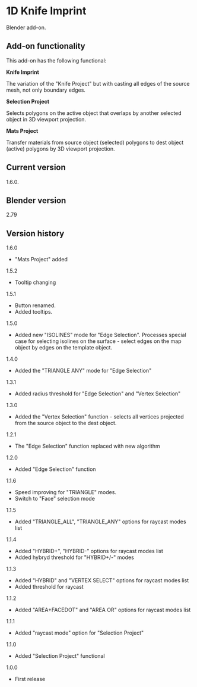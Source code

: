 # 1D Knife Imprint

Blender add-on.

Add-on functionality
-
This add-on has the following functional:

**Knife Imprint**

The variation of the "Knife Project" but with casting all edges of the source mesh, not only boundary edges.

**Selection Project**

Selects polygons on the active object that overlaps by another selected object in 3D viewport projection.

**Mats Project**

Transfer materials from source object (selected) polygons to dest object (active) polygons by 3D viewport projection.

Current version
-
1.6.0.

Blender version
-
2.79

Version history
-
1.6.0
- "Mats Project" added

1.5.2
- Tooltip changing

1.5.1
- Button renamed.
- Added tooltips.

1.5.0
- Added new "ISOLINES" mode for "Edge Selection". Processes special case for selecting isolines on the surface - select edges on the map object by edges on the template object.

1.4.0
- Added the "TRIANGLE ANY" mode for "Edge Selection"

1.3.1
- Added radius threshold for "Edge Selection" and "Vertex Selection"

1.3.0
- Added the "Vertex Selection" function - selects all vertices projected from the source object to the dest object.

1.2.1
- The "Edge Selection" function replaced with new algorithm

1.2.0
- Added "Edge Selection" function

1.1.6
- Speed improving for "TRIANGLE" modes.
- Switch to "Face" selection mode

1.1.5
- Added "TRIANGLE_ALL", "TRIANGLE_ANY" options for raycast modes list

1.1.4
- Added "HYBRID+", "HYBRID-" options for raycast modes list
- Added hybryd threshold for "HYBRID+/-" modes

1.1.3
- Added "HYBRID" and "VERTEX SELECT" options for raycast modes list
- Added threshold for raycast

1.1.2
- Added "AREA+FACEDOT" and "AREA OR" options for raycast modes list

1.1.1
- Added "raycast mode" option for "Selection Project"

1.1.0
- Added "Selection Project" functional

1.0.0
- First release
